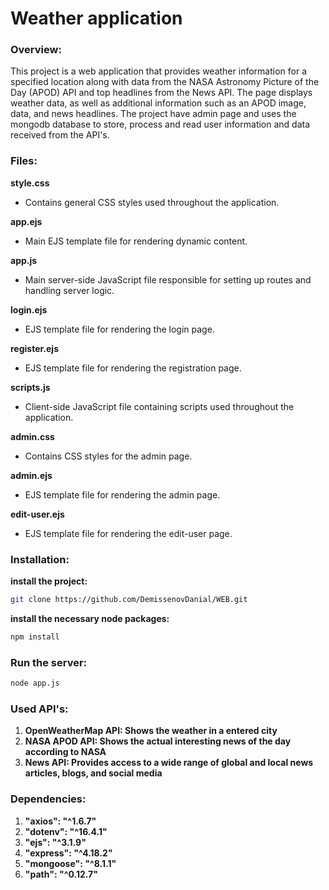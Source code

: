 # Weather application

### Overview:
This project is a web application that provides weather information for a specified location along with data from the NASA Astronomy Picture of the Day (APOD) API and top headlines from the News API. The page displays weather data, as well as additional information such as an APOD image, data, and news headlines. The project have admin page and uses the mongodb database to store, process and read user information and data received from the API's.

### Files:
**style.css**
- Contains general CSS styles used throughout the application.

**app.ejs**
- Main EJS template file for rendering dynamic content.

**app.js**
- Main server-side JavaScript file responsible for setting up routes and handling server logic.

**login.ejs**
- EJS template file for rendering the login page.

**register.ejs**
- EJS template file for rendering the registration page.

**scripts.js**
- Client-side JavaScript file containing scripts used throughout the application.

**admin.css**
- Contains CSS styles for the admin page.

**admin.ejs**
- EJS template file for rendering the admin page.

**edit-user.ejs**
- EJS template file for rendering the edit-user page.


### Installation:
**install the project:**
```bash
git clone https://github.com/DemissenovDanial/WEB.git
```

**install the necessary node packages:**
```bash
npm install
```

### Run the server:
```bash
node app.js
```

### Used API's:
1) **OpenWeatherMap API: Shows the weather in a entered city**
2) **NASA APOD API: Shows the actual interesting news of the day according to NASA**
3) **News API: Provides access to a wide range of global and local news articles, blogs, and social media**

### Dependencies:
1) **"axios": "^1.6.7"**
2) **"dotenv": "^16.4.1"**
3) **"ejs": "^3.1.9"**
4) **"express": "^4.18.2"**
5) **"mongoose": "^8.1.1"**
6) **"path": "^0.12.7"**
